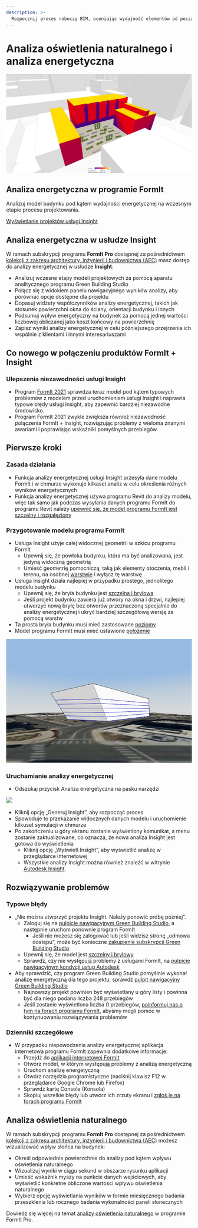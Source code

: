 ```yaml
---
description: >- 
  Rozpocznij proces roboczy BIM, oceniając wydajność elementów od początku procesu projektowania.
---
```


# Analiza oświetlenia naturalnego i analiza energetyczna

![](<../.gitbook/assets/20220317 Solar Analysis.png>)

## Analiza energetyczna w programie FormIt

Analizuj model budynku pod kątem wydajności energetycznej na wczesnym etapie procesu projektowania.

[Wyświetlanie projektów usługi Insight](https://gbs.autodesk.com/OneEnergy/Insight)

## Analiza energetyczna w usłudze Insight

W ramach subskrypcji programu **FormIt Pro** dostępnej za pośrednictwem [kolekcji z zakresu architektury, inżynierii i budownictwa (AEC)](https://www.autodesk.com/collections/architecture-engineering-construction/overview) masz dostęp do analizy energetycznej w usłudze **Insight**:

* Analizuj wczesne etapy modeli projektowych za pomocą aparatu analitycznego programu Green Building Studio
* Połącz się z widokiem panelu nawigacyjnego wyników analizy, aby porównać opcje dostępne dla projektu
* Dopasuj widżety współczynników analizy energetycznej, takich jak stosunek powierzchni okna do ściany, orientacji budynku i innych
* Podsumuj wpływ energetyczny na budynek za pomocą jednej wartości liczbowej obliczanej jako koszt końcowy na powierzchnię
* Zapisz wyniki analizy energetycznej w celu późniejszego przejrzenia ich wspólnie z klientami i innymi interesariuszami

## Co nowego w połączeniu produktów FormIt + Insight <a href="#insight-what-s-new" id="insight-what-s-new"></a>

### **Ulepszenia niezawodności usługi Insight** <a href="#improvements-to-insight-reliability" id="improvements-to-insight-reliability"></a>

* Program [FormIt 2021](https://formit.autodesk.com/blog/post/introducing-formit-2021) sprawdza teraz model pod kątem typowych problemów z modelem przed uruchomieniem usługi Insight i naprawia typowe błędy usługi Insight, aby zapewnić bardziej niezawodne środowisko.
* Program FormIt 2021 zwykle zwiększa również niezawodność połączenia FormIt + Insight, rozwiązując problemy z wieloma znanymi awariami i poprawiając wskaźniki pomyślnych przebiegów.

## Pierwsze kroki <a href="#insight-getting-started" id="insight-getting-started"></a>

### **Zasada działania** <a href="#how-it-works" id="how-it-works"></a>

* Funkcja analizy energetycznej usługi Insight przesyła dane modelu FormIt i w chmurze wykonuje kilkaset analiz w celu określenia różnych wyników energetycznych
* Funkcja analizy energetycznej używa programu Revit do analizy modelu, więc tak samo jak podczas wysyłania danych programu FormIt do programu Revit należy [upewnić się, że model programu FormIt jest szczelny i rozgałęziony](https://formit.autodesk.com/blog/post/repairing-solid-models)

### **Przygotowanie modelu programu FormIt** <a href="#preparing-your-formit-model" id="preparing-your-formit-model"></a>

* Usługa Insight użyje całej widocznej geometrii w szkicu programu FormIt
  * Upewnij się, że powłoka budynku, która ma być analizowana, jest jedyną widoczną geometrią
  * Umieść geometrię pomocniczą, taką jak elementy otoczenia, mebli i terenu, na osobnej [warstwie](../tool-library/layers.md) i wyłącz tę warstwę
* Usługa Insight działa najlepiej w przypadku prostego, jednolitego modelu budynku
  * Upewnij się, że bryła budynku jest [szczelna i bryłowa](https://formit.autodesk.com/blog/post/repairing-solid-models)
  * Jeśli projekt budynku zawiera już otwory na okna i drzwi, najlepiej utworzyć nową bryłę bez otworów przeznaczoną specjalnie do analizy energetycznej i ukryć bardziej szczegółową wersję za pomocą warstw
* Ta prosta bryła budynku musi mieć zastosowane [poziomy](../tool-library/levels-and-area.md)
* Model programu FormIt musi mieć ustawione [położenie](../tool-library/setting-location.md)

![](../.gitbook/assets/insight.png)

### **Uruchamianie analizy energetycznej** <a href="#starting-energy-analysis" id="starting-energy-analysis"></a>

* Odszukaj przycisk Analiza energetyczna na pasku narzędzi

![](../.gitbook/assets/generate\_insight.png)

* Kliknij opcję „Generuj Insight”, aby rozpocząć proces
* Spowoduje to przekazanie widocznych danych modelu i uruchomienie kilkuset symulacji w chmurze
* Po zakończeniu u góry ekranu zostanie wyświetlony komunikat, a menu zostanie zaktualizowane, co oznacza, że nowa analiza Insight jest gotowa do wyświetlenia
  * Kliknij opcję „Wyświetl Insight”, aby wyświetlić analizę w przeglądarce internetowej
  * Wszystkie analizy Insight można również znaleźć w witrynie [Autodesk Insight](https://gbs.autodesk.com/OneEnergy/Insight).

## Rozwiązywanie problemów <a href="#insight-troubleshooting" id="insight-troubleshooting"></a>

### **Typowe błędy** <a href="#common-errors" id="common-errors"></a>

* „Nie można utworzyć projektu Insight. Należy ponowić próbę później”.
  * Zaloguj się na [pulpicie nawigacyjnym Green Building Studio](https://gbs.autodesk.com/GBS/Project), a następnie uruchom ponownie program FormIt
    * Jeśli nie możesz się zalogować lub jeśli widzisz stronę „odmowa dostępu”, może być konieczne [zakupienie subskrypcji Green Building Studio](https://knowledge.autodesk.com/search-result/caas/CloudHelp/cloudhelp/ENU/BPA-Help/files/GUID-7FCFF904-F943-4020-BF7F-53AA7148673D-htm.html)
  * Upewnij się, że model jest [szczelny i bryłowy](https://formit.autodesk.com/blog/post/repairing-solid-models)
  * Sprawdź, czy nie występują problemy z usługami FormIt, na [pulpicie nawigacyjnym kondycji usług Autodesk](https://health.autodesk.com/)
* Aby sprawdzić, czy program Green Building Studio pomyślnie wykonał analizę energetyczną dla tego projektu, sprawdź [pulpit nawigacyjny Green Building Studio](https://gbs.autodesk.com/GBS/Project)
  * Najnowszy projekt powinien być wyświetlany u góry listy i powinna być dla niego podana liczba 248 przebiegów
  * Jeśli zostanie wyświetlona liczba 0 przebiegów, [poinformuj nas o tym na forach programu FormIt](https://forums.autodesk.com/t5/formit-forum/bd-p/142), abyśmy mogli pomóc w kontynuowaniu rozwiązywania problemów

### **Dzienniki szczegółowe** <a href="#detailed-logs" id="detailed-logs"></a>

* W przypadku niepowodzenia analizy energetycznej aplikacja internetowa programu FormIt zapewnia dodatkowe informacje:
  * Przejdź do [aplikacji internetowej FormIt](https://formit.autodesk.com/app)
  * Otwórz model, w którym występują problemy z analizą energetyczną
  * Uruchom analizę energetyczną
  * Otwórz narzędzia programistyczne (naciśnij klawisz F12 w przeglądarce Google Chrome lub Firefox)
  * Sprawdź kartę Console (Konsola)
  * Skopiuj wszelkie błędy lub utwórz ich zrzuty ekranu i [zgłoś je na forach programu FormIt](https://forums.autodesk.com/t5/formit-forum/bd-p/142)

## Analiza oświetlenia naturalnego

W ramach subskrypcji programu **FormIt Pro** dostępnej za pośrednictwem [kolekcji z zakresu architektury, inżynierii i budownictwa (AEC)](https://www.autodesk.com/collections/architecture-engineering-construction/overview) możesz wizualizować wpływ słońca na budynek:

* Określ odpowiednie powierzchnie do analizy pod kątem wpływu oświetlenia naturalnego
* Wizualizuj wyniki w ciągu sekund w obszarze rysunku aplikacji
* Umieść wskaźnik myszy na punkcie danych wejściowych, aby wyświetlić konkretne obliczone wartości wpływu oświetlenia naturalnego
* Wybierz opcję wyświetlania wyników w formie miesięcznego badania przeszklenia lub rocznego badania wykonalności paneli słonecznych

Dowiedz się więcej na temat [analizy oświetlenia naturalnego](../tool-library/solar-analysis.md) w programie FormIt Pro.
